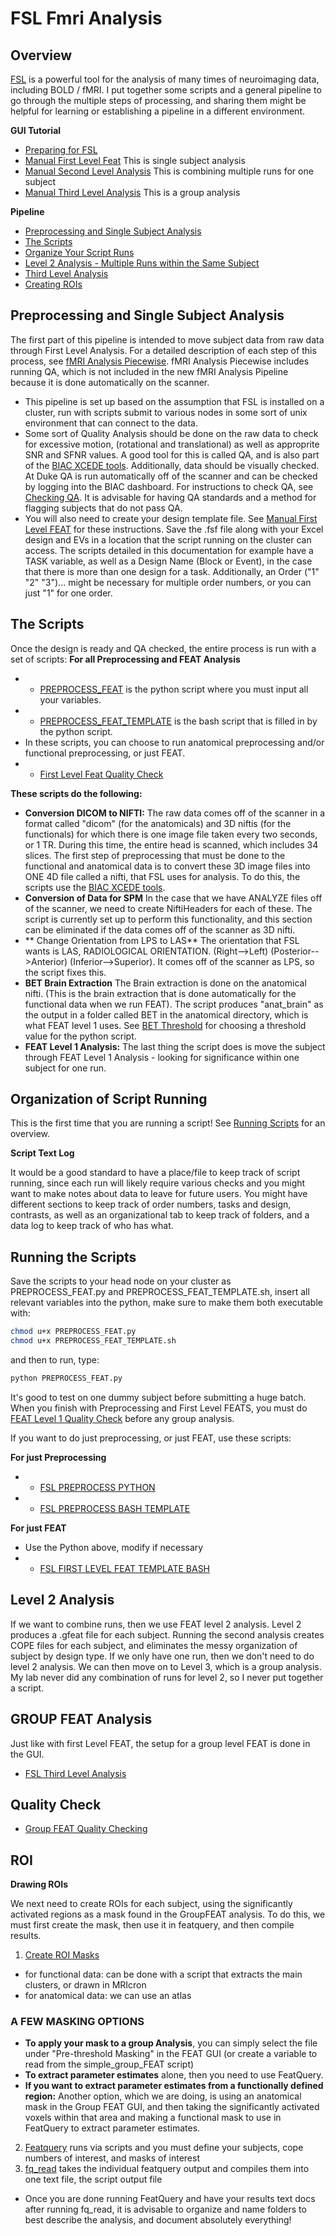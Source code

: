 # FSL Fmri Analysis

## Overview
[FSL](http://www.fmrib.ox.ac.uk/fsl/) is a powerful tool for the analysis of many times of neuroimaging data, including BOLD / fMRI.  I put together some scripts and a general pipeline to go through the multiple steps of processing, and sharing them might be helpful for learning or establishing a pipeline in a different environment.

**GUI Tutorial**  

 - [Preparing for FSL](preparing-for-fsl.md)
 - [Manual First Level Feat](manual-first-level-feat.md) This is single subject analysis 
 - [Manual Second Level Analysis](manual-second-level-analysis.md) This is combining multiple runs for one subject 
 - [Manual Third Level Analysis](manual-third-level-analysis.md) This is a group analysis 

**Pipeline** 

 - [Preprocessing and Single Subject Analysis](#preprocessing-and-single-subject-analysis) 
 - [The Scripts](#the-scripts) 
 - [Organize Your Script Runs](#organize-your-script-runs) 
 - [Level 2 Analysis - Multiple Runs within the Same Subject](#level-2-analysis) 
 - [Third Level Analysis](#third-level-analysis) 
 - [Creating ROIs](#creating-rois) 


## Preprocessing and Single Subject Analysis

The first part of this pipeline is intended to move subject data from raw data through First Level Analysis.  For a detailed description of each step of this process, see [fMRI Analysis Piecewise](fmri-analysis-piecewise.md). fMRI Analysis Piecewise includes running QA, which is not included in the new fMRI Analysis Pipeline because it is done automatically on the scanner.  

  * This pipeline is set up based on the assumption that FSL is installed on a cluster, run with scripts submit to various nodes in some sort of unix environment that can connect to the data.  
  * Some sort of Quality Analysis should be done on the raw data to check for excessive motion, (rotational and translational) as well as approprite SNR and SFNR values.  A good tool for this is called QA, and is also part of the [BIAC XCEDE tools](http://www-calit2.nbirn.net/tools/bxh_tools/index.shtm).  Additionally, data should be visually checked.  At Duke QA is run automatically off of the scanner and can be checked by logging into the BIAC dashboard.  For instructions to check QA, see [Checking QA](checking-qa.md).  It is advisable for having QA standards and a method for flagging subjects that do not pass QA.  
  * You will also need to create your design template file.  See [Manual First Level FEAT](manual-first-level-feat.md) for these instructions.  Save the .fsf file along with your Excel design and EVs in a location that the script running on the cluster can access.  The scripts detailed in this documentation for example have a  TASK variable, as well as a Design Name (Block or Event), in the case that there is more than one design for a task.  Additionally, an Order ("1" "2" "3")... might be necessary for multiple order numbers, or you can just "1" for one order.

## The Scripts

Once the design is ready and QA checked, the entire process is run with a set of scripts:
**For all Preprocessing and FEAT Analysis** 
  *  - [PREPROCESS_FEAT](preprocess-feat.md) is the python script where you must input all your variables.
  *  - [PREPROCESS_FEAT_TEMPLATE](preprocess-feat-template.md) is the bash script that is filled in by the python script.
  * In these scripts, you can choose to run anatomical preprocessing and/or functional preprocessing, or just FEAT.
  *  - [First Level Feat Quality Check](first-level-feat-quality-check.md) 

**These scripts do the following:** 

  * **Conversion DICOM to NIFTI:** The raw data comes off of the scanner in a format called "dicom" (for the anatomicals) and 3D niftis (for the functionals) for which there is one image file taken every two seconds, or 1 TR.  During this time, the entire head is scanned, which includes 34 slices.  The first step of preprocessing that must be done to the functional and anatomical data is to convert these 3D image files into ONE 4D file called a nifti, that FSL uses for analysis.  To do this, the scripts use the [BIAC XCEDE tools](http://www-calit2.nbirn.net/tools/bxh_tools/index.shtm).
  * **Conversion of Data for SPM** In the case that we have ANALYZE files off of the scanner, we need to create NiftiHeaders for each of these.  The script is currently set up to perform this functionality, and this section can be eliminated if the data comes off of the scanner as 3D nifti.
  * ** Change Orientation from LPS to LAS** The orientation that FSL wants is LAS, RADIOLOGICAL ORIENTATION. (Right-->Left)  (Posterior-->Anterior) (Inferior-->Superior).  It comes off of the scanner as LPS, so the script fixes this.
  * **BET Brain Extraction** The Brain extraction is done on the anatomical nifti.  (This is the brain extraction that is done automatically for the functional data when we run FEAT).  The script produces "anat_brain" as the output in a folder called BET in the anatomical directory, which is what FEAT level 1 uses. See [BET Threshold](bet-threshold.md) for choosing a threshold value for the python script.
  * **FEAT Level 1 Analysis:** The last thing the script does is move the subject through FEAT Level 1 Analysis - looking for significance within one subject for one run.

## Organization of Script Running
This is the first time that you are running a script!  See [Running Scripts](running-scripts.md) for an overview.  

**Script Text Log**

It would be a good standard to have a place/file to keep track of script running, since each run will likely require various checks and you might want to make notes about data to leave for future users.  You might have different sections to keep track of order numbers, tasks and design, contrasts, as well as an organizational tab to keep track of folders, and a data log to keep track of who has what. 

## Running the Scripts
Save the scripts to your head node on your cluster as PREPROCESS_FEAT.py and PREPROCESS_FEAT_TEMPLATE.sh, insert all relevant variables into the python, make sure to make them both executable with:

```bash
chmod u+x PREPROCESS_FEAT.py
chmod u+x PREPROCESS_FEAT_TEMPLATE.sh
```

and then to run, type:

```bash
python PREPROCESS_FEAT.py
```

It's good to test on one dummy subject before submitting a huge batch.  When you finish with Preprocessing and First Level FEATS, you must do  [FEAT Level 1 Quality Check](feat-level-1-quality-check.md) before any group analysis.

If you want to do just preprocessing, or just FEAT, use these scripts:

**For just Preprocessing** 
  * - [FSL PREPROCESS PYTHON](fsl-preprocess-python.md) 
  * - [FSL PREPROCESS BASH TEMPLATE](fsl-preprocess-bash-template.md) 

**For just FEAT** 
  * Use the Python above, modify if necessary
  * - [FSL FIRST LEVEL FEAT TEMPLATE BASH](first-level-feat-template-bash.md)

## Level 2 Analysis

If we want to combine runs, then we use FEAT level 2 analysis.  Level 2 produces a .gfeat file for each subject. Running the second analysis creates COPE files for each subject, and eliminates the messy organization of subject by design type.  If we only have one run, then we don't need to do level 2 analysis.  We can then move on to Level 3, which is a group analysis.  My lab never did any combination of runs for level 2, so I never put together a script.

## GROUP FEAT Analysis

Just like with first Level FEAT, the setup for a group level FEAT is done in the GUI.  

  * [FSL Third Level Analysis](fsl-third-level-analysis.md)

## Quality Check

  * [Group FEAT Quality Checking](group-feat-quality-check.md)

## ROI

**Drawing ROIs** 

We next need to create ROIs for each subject, using the significantly activated regions as a mask found in the GroupFEAT analysis.  To do this, we must first create the mask, then use it in featquery, and then compile results.

1. [Create ROI Masks](create-roi-masks.md) 
  * for functional data: can be done with a script that extracts the main clusters, or drawn in MRIcron
  * for anatomical data: we can use an atlas

### A FEW MASKING OPTIONS

  * **To apply your mask to a group Analysis**, you can simply select the file under "Pre-threshold Masking" in the FEAT GUI (or create a variable to read from the simple_group_FEAT script)
  * **To extract parameter estimates** alone, then you need to use FeatQuery.
  * **If you want to extract parameter estimates from a functionally defined region:** Another option, which we are doing, is using an anatomical mask in the Group FEAT GUI, and then taking the significantly activated voxels within that area and making a functional mask to use in FeatQuery to extract parameter estimates.

 2.  [Featquery](featquery.md) runs via scripts and you must define your subjects, cope numbers of interest, and masks of interest 
 3.  [fq_read](fq-read.md) takes the individual featquery output and compiles them into one text file, the script output file

  * Once you are done running FeatQuery and have your results text docs after running fq_read, it is advisable to organize and name folders to best describe the analysis, and document absolutely everything!
